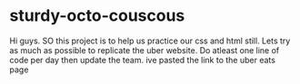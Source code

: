 # sturdy-octo-couscous
Hi guys. SO this project is to help us practice our css and html still.
Lets try as much as possible to replicate the uber website.
Do atleast one line of code per day then update the team.
ive pasted the link to the uber eats page 
